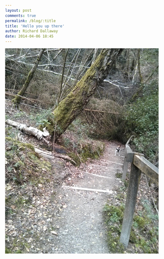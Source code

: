 ```yaml
---
layout: post
comments: true
permalink: /blog/:title
title: 'Hello you up there'
author: Richard Dallaway
date: 2014-04-06 18:45
---
```


<div><a href="/media/tp_IMG_20140405_143746.jpg"><img src="/media/tp_thumb_IMG_20140405_143746.jpg" width="500" height="667"/></a></div>

  
      
